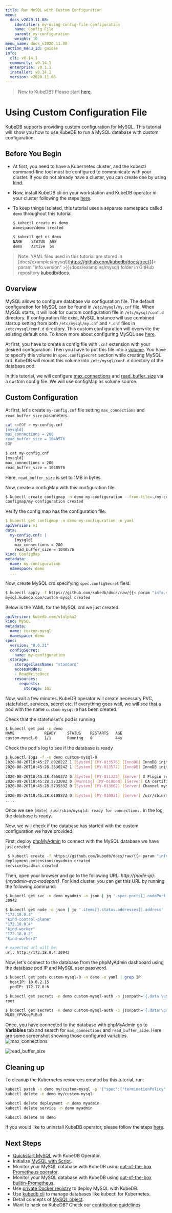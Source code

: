 ```yaml
---
title: Run MySQL with Custom Configuration
menu:
  docs_v2020.11.08:
    identifier: my-using-config-file-configuration
    name: Config File
    parent: my-configuration
    weight: 10
menu_name: docs_v2020.11.08
section_menu_id: guides
info:
  cli: v0.14.1
  community: v0.14.1
  enterprise: v0.1.1
  installer: v0.14.1
  version: v2020.11.08
---
```


> New to KubeDB? Please start [here](/docs/v2020.11.08/README).

# Using Custom Configuration File

KubeDB supports providing custom configuration for MySQL. This tutorial will show you how to use KubeDB to run a MySQL database with custom configuration.

## Before You Begin

- At first, you need to have a Kubernetes cluster, and the kubectl command-line tool must be configured to communicate with your cluster. If you do not already have a cluster, you can create one by using [kind](https://kind.sigs.k8s.io/docs/user/quick-start/).

- Now, install KubeDB cli on your workstation and KubeDB operator in your cluster following the steps [here](/docs/v2020.11.08/setup/README).

- To keep things isolated, this tutorial uses a separate namespace called `demo` throughout this tutorial.

  ```bash
  $ kubectl create ns demo
  namespace/demo created
  
  $ kubectl get ns demo
  NAME    STATUS  AGE
  demo    Active  5s
  ```

> Note: YAML files used in this tutorial are stored in [docs/examples/mysql](https://github.com/kubedb/docs/tree/{{< param "info.version" >}}/docs/examples/mysql) folder in GitHub repository [kubedb/docs](https://github.com/kubedb/docs).

## Overview

MySQL allows to configure database via configuration file. The default configuration for MySQL can be found in `/etc/mysql/my.cnf` file. When MySQL starts, it will look for custom configuration file in `/etc/mysql/conf.d` directory. If configuration file exist, MySQL instance will use combined startup setting from both `/etc/mysql/my.cnf` and `*.cnf` files in `/etc/mysql/conf.d` directory. This custom configuration will overwrite the existing default one. To know more about configuring MySQL see [here](https://dev.mysql.com/doc/refman/8.0/en/server-configuration.html).

At first, you have to create a config file with `.cnf` extension with your desired configuration. Then you have to put this file into a [volume](https://kubernetes.io/docs/concepts/storage/volumes/). You have to specify this volume  in `spec.configSecret` section while creating MySQL crd. KubeDB will mount this volume into `/etc/mysql/conf.d` directory of the database pod.

In this tutorial, we will configure [max_connections](https://dev.mysql.com/doc/refman/8.0/en/server-system-variables.html#sysvar_max_connections) and [read_buffer_size](https://dev.mysql.com/doc/refman/8.0/en/server-system-variables.html#sysvar_read_buffer_size) via a custom config file. We will use configMap as volume source.

## Custom Configuration

At first, let's create `my-config.cnf` file setting `max_connections` and `read_buffer_size` parameters.

```bash
cat <<EOF > my-config.cnf
[mysqld]
max_connections = 200
read_buffer_size = 1048576
EOF

$ cat my-config.cnf
[mysqld]
max_connections = 200
read_buffer_size = 1048576
```

Here, `read_buffer_size` is set to 1MB in bytes.

Now, create a configMap with this configuration file.

```bash
$ kubectl create configmap -n demo my-configuration --from-file=./my-config.cnf
configmap/my-configuration created
```

Verify the config map has the configuration file.

```yaml
$ kubectl get configmap -n demo my-configuration -o yaml
apiVersion: v1
data:
  my-config.cnf: |
    [mysqld]
    max_connections = 200
    read_buffer_size = 1048576
kind: ConfigMap
metadata:
  name: my-configuration
  namespace: demo
  ...
```

Now, create MySQL crd specifying `spec.configSecret` field.

```bash
$ kubectl apply -f https://github.com/kubedb/docs/raw/{{< param "info.version" >}}/docs/examples/mysql/configuration/mysql-custom.yaml
mysql.kubedb.com/custom-mysql created
```

Below is the YAML for the MySQL crd we just created.

```yaml
apiVersion: kubedb.com/v1alpha2
kind: MySQL
metadata:
  name: custom-mysql
  namespace: demo
spec:
  version: "8.0.21"
  configSecret:
    name: my-configuration
  storage:
    storageClassName: "standard"
    accessModes:
    - ReadWriteOnce
    resources:
      requests:
        storage: 1Gi
```

Now, wait a few minutes. KubeDB operator will create necessary PVC, statefulset, services, secret etc. If everything goes well, we will see that a pod with the name `custom-mysql-0` has been created.

Check that the statefulset's pod is running

```bash
$ kubectl get pod -n demo
NAME             READY     STATUS    RESTARTS   AGE
custom-mysql-0   1/1       Running   0          44s
```

Check the pod's log to see if the database is ready

```bash
$ kubectl logs -f -n demo custom-mysql-0
2020-08-26T10:45:27.892022Z 1 [System] [MY-013576] [InnoDB] InnoDB initialization has started.
2020-08-26T10:45:28.353024Z 1 [System] [MY-013577] [InnoDB] InnoDB initialization has ended.
...
2020-08-26T10:45:28.465037Z 0 [System] [MY-011323] [Server] X Plugin ready for connections. Bind-address: '::' port: 33060
2020-08-26T10:45:28.573208Z 0 [Warning] [MY-010068] [Server] CA certificate ca.pem is self signed.
2020-08-26T10:45:28.573533Z 0 [System] [MY-013602] [Server] Channel mysql_main configured to support TLS. Encrypted connections are now supported for this channel.
...
2020-08-26T10:45:28.610887Z 0 [System] [MY-010931] [Server] /usr/sbin/mysqld: ready for connections. Version: '8.0.21'  socket: '/var/run/mysqld/mysqld.sock'  port: 3306  MySQL Community Server - GPL.
....
```

Once we see `[Note] /usr/sbin/mysqld: ready for connections.` in the log, the database is ready.

Now, we will check if the database has started with the custom configuration we have provided.

First, deploy [phpMyAdmin](https://hub.docker.com/r/phpmyadmin/phpmyadmin/) to connect with the MySQL database we have just created.

```bash
 $ kubectl create -f https://github.com/kubedb/docs/raw/{{< param "info.version" >}}/docs/examples/mysql/quickstart/demo-1.yaml
deployment.extensions/myadmin created
service/myadmin created
```

Then, open your browser and go to the following URL: _http://{node-ip}:{myadmin-svc-nodeport}_. For kind cluster, you can get this URL by running the following command:

```bash
$ kubectl get svc -n demo myadmin -o json | jq '.spec.ports[].nodePort'
30942

$ kubectl get node -o json | jq '.items[].status.addresses[].address'
"172.18.0.3"
"kind-control-plane"
"172.18.0.4"
"kind-worker"
"172.18.0.2"
"kind-worker2"

# expected url will be:
url: http://172.18.0.4:30942
```

Now, let's connect to the database from the phpMyAdmin dashboard using the database pod IP and MySQL user password.

```bash
$ kubectl get pods custom-mysql-0 -n demo -o yaml | grep IP
  hostIP: 10.0.2.15
  podIP: 172.17.0.6

$ kubectl get secrets -n demo custom-mysql-auth -o jsonpath='{.data.\user}' | base64 -d
root

$ kubectl get secrets -n demo custom-mysql-auth -o jsonpath='{.data.\password}' | base64 -d
MLO5_fPVKcqPiEu9
```

Once, you have connected to the database with phpMyAdmin go to **Variables** tab and search for `max_connections` and `read_buffer_size`. Here are some screenshot showing those configured variables.
![max_connections](/docs/v2020.11.08/images/mysql/max_connection.png)

![read_buffer_size](/docs/v2020.11.08/images/mysql/read_buffer_size.png)

## Cleaning up

To cleanup the Kubernetes resources created by this tutorial, run:

```bash
kubectl patch -n demo my/custom-mysql -p '{"spec":{"terminationPolicy":"WipeOut"}}' --type="merge"
kubectl delete -n demo my/custom-mysql

kubectl delete deployment -n demo myadmin
kubectl delete service -n demo myadmin

kubectl delete ns demo
```

If you would like to uninstall KubeDB operator, please follow the steps [here](/docs/v2020.11.08/setup/README).

## Next Steps

- [Quickstart MySQL](/docs/v2020.11.08/guides/mysql/quickstart/quickstart) with KubeDB Operator.
- Initialize [MySQL with Script](/docs/v2020.11.08/guides/mysql/initialization/using-script).
- Monitor your MySQL database with KubeDB using [out-of-the-box Prometheus operator](/docs/v2020.11.08/guides/mysql/monitoring/using-prometheus-operator).
- Monitor your MySQL database with KubeDB using [out-of-the-box builtin-Prometheus](/docs/v2020.11.08/guides/mysql/monitoring/using-builtin-prometheus).
- Use [private Docker registry](/docs/v2020.11.08/guides/mysql/private-registry/using-private-registry) to deploy MySQL with KubeDB.
- Use [kubedb cli](/docs/v2020.11.08/guides/mysql/cli/cli) to manage databases like kubectl for Kubernetes.
- Detail concepts of [MySQL object](/docs/v2020.11.08/guides/mysql/concepts/mysql).
- Want to hack on KubeDB? Check our [contribution guidelines](/docs/v2020.11.08/CONTRIBUTING).
